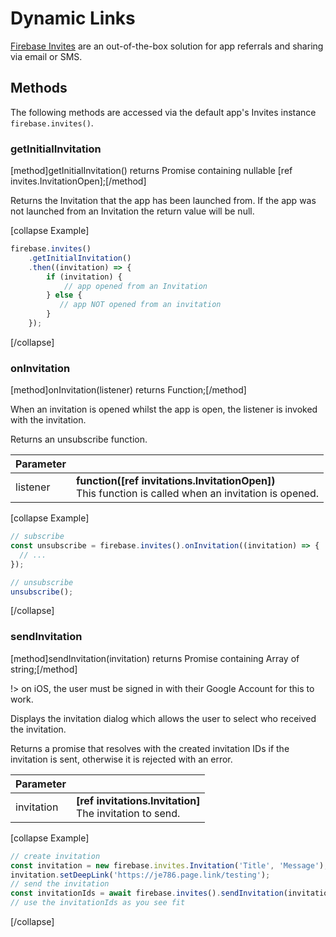 # Dynamic Links

[Firebase Invites](https://firebase.google.com/docs/invites/) are an out-of-the-box solution for app referrals and sharing via email or SMS.

## Methods

The following methods are accessed via the default app's Invites instance `firebase.invites()`.

### getInitialInvitation
[method]getInitialInvitation() returns Promise containing nullable [ref invites.InvitationOpen];[/method]

Returns the Invitation that the app has been launched from. If the app was not launched from an Invitation the return value will be null.

[collapse Example]
```javascript
firebase.invites()
    .getInitialInvitation()
    .then((invitation) => {
        if (invitation) {
            // app opened from an Invitation
        } else {
           // app NOT opened from an invitation
        }
    });
```
[/collapse]

### onInvitation
[method]onInvitation(listener) returns Function;[/method]

When an invitation is opened whilst the app is open, the listener is invoked with the invitation.

Returns an unsubscribe function.

Parameter |         |
| --------- | ------- |
| listener   | **function([ref invitations.InvitationOpen])**<br /> This function is called when an invitation is opened. |

[collapse Example]
```javascript
// subscribe
const unsubscribe = firebase.invites().onInvitation((invitation) => {
  // ...
});

// unsubscribe
unsubscribe();
```
[/collapse]

### sendInvitation
[method]sendInvitation(invitation) returns Promise containing Array of string;[/method]

!> on iOS, the user must be signed in with their Google Account for this to work.

Displays the invitation dialog which allows the user to select who received the invitation.

Returns a promise that resolves with the created invitation IDs if the invitation is sent, otherwise it is rejected with an error.

| Parameter |         |
| --------- | ------- |
| invitation   | **[ref invitations.Invitation]** <br /> The invitation to send.  |

[collapse Example]
```javascript
// create invitation
const invitation = new firebase.invites.Invitation('Title', 'Message');
invitation.setDeepLink('https://je786.page.link/testing');
// send the invitation
const invitationIds = await firebase.invites().sendInvitation(invitation);
// use the invitationIds as you see fit
```
[/collapse]
